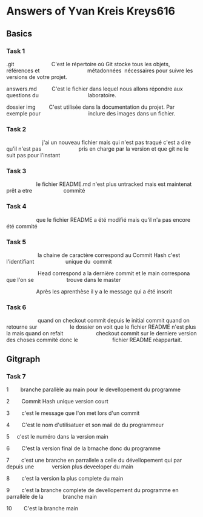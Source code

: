 # Answers of Yvan Kreis Kreys616

## Basics

### Task 1

.git                         C'est le répertoire où Git stocke tous les objets, références et                                métadonnées  nécessaires pour suivre les versions de votre projet.

answers.md          C'est le fichier dans lequel nous allons répondre aux questions du                                 laboratoire.

dossier img         C'est utilisée dans la documentation du projet. Par exemple pour                                inclure des images dans un fichier.

### Task 2

                        j'ai un nouveau fichier mais qui n'est pas traqué c'est a dire qu'il n'est pas                         pris en charge par la version et que git ne le suit pas pour l'instant

### Task 3

                    le fichier README.md n'est plus untracked mais est maintenat prêt a etre                     commité

### Task 4

                    que le fichier README a été modifié mais qu'il n'a pas encore été commité

### Task 5

                     la chaine de caractère correspond au Commit Hash c'est l'identifiant                     unique du  commit                            

                     Head correspond a la dernière commit et le main correspona que l'on se                      trouve dans le master

                    Après les aprenthèse il y a le message qui a été inscrit

### Task 6

                     quand on checkout commit depuis le initial commit quand on retourne sur                      le dossier on voit que le fichier README n'est plus la mais quand on refait                      checkout commit sur le derniere version des choses commité donc le                       fichier README réappartait.

## Gitgraph

### Task 7

1        branche parallèle au main pour le devellopement du programme

2        Commit Hash unique version court

3        c'est le message que l'on met lors d'un commit

4        C'est le nom d'utilisatuer et son mail de du programmeur

5     c'est le numéro dans la version main

6        C'est la version final de la brnache donc du programme

7        c'est une branche en parrallele a celle du dévellopement qui par depuis une            version plus deveeloper du main

8        c'est la version la plus complete du main

9        c'est la branche complete de devellopement du programme en parrallèle de la             branche main

10        C'est la branche main